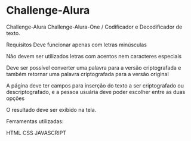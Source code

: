 # Challenge-Alura

Challenge-Alura
Challenge-Alura-One / Codificador e Decodificador de texto.

Requisitos
Deve funcionar apenas com letras minúsculas

Não devem ser utilizados letras com acentos nem caracteres especiais

Deve ser possível converter uma palavra para a versão criptografada e também retornar uma palavra criptografada para a versão original

A página deve ter campos para inserção do texto a ser criptografado ou descriptografado, e a pessoa usuária deve poder escolher entre as duas opções

O resultado deve ser exibido na tela.

Ferramentas utilizadas:

HTML
CSS
JAVASCRIPT
